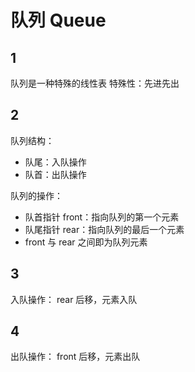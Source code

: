 # 队列 Queue
## 1
队列是一种特殊的线性表
特殊性：先进先出

## 2
队列结构：
- 队尾：入队操作
- 队首：出队操作

队列的操作：
- 队首指针 front：指向队列的第一个元素
- 队尾指针 rear：指向队列的最后一个元素
- front 与 rear 之间即为队列元素

## 3
入队操作：
rear 后移，元素入队

## 4
出队操作：
front 后移，元素出队
